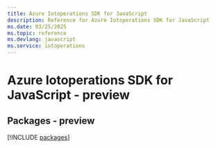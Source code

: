 ```yaml
---
title: Azure Iotoperations SDK for JavaScript
description: Reference for Azure Iotoperations SDK for JavaScript
ms.date: 03/25/2025
ms.topic: reference
ms.devlang: javascript
ms.service: iotoperations
---
```

# Azure Iotoperations SDK for JavaScript - preview
## Packages - preview
[!INCLUDE [packages](iotoperations-index.md)]